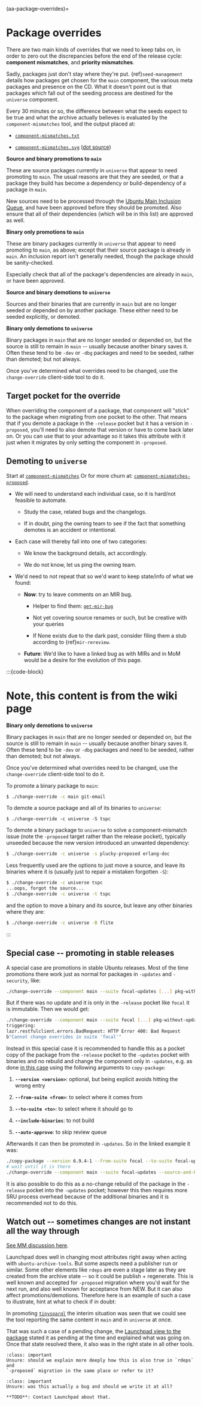(aa-package-overrides)=
# Package overrides

There are two main kinds of overrides that we need to keep tabs on, in order to
zero out the discrepancies before the end of the release cycle:
**component mismatches**, and **priority mismatches**.

Sadly, packages just don't stay where they're put. {ref}`seed-management`
details how packages get chosen for the `main` component, the various meta
packages and presence on the CD. What it doesn't point out is that packages
which fall out of the seeding process are destined for the `universe` component.
 
Every 30 minutes or so, the difference between what the seeds expect to be true
and what the archive actually believes is evaluated by the
`component-mismatches` tool, and the output placed at:

* [`component-mismatches.txt`](https://ubuntu-archive-team.ubuntu.com/component-mismatches.txt)

* [`component-mismatches.svg`](https://ubuntu-archive-team.ubuntu.com/component-mismatches.svg)
  ([dot source](http://people.canonical.com/~ubuntu-archive/component-mismatches.dot))

**Source and binary promotions to `main`**

These are source packages currently in `universe` that appear to need promoting
to `main`. The usual reasons are that they are seeded, or that a package they
build has become a dependency or build-dependency of a package in `main`.

New sources need to be processed through the
[Ubuntu Main Inclusion Queue](https://wiki.ubuntu.com/UbuntuMainInclusionQueue),
and have been approved before they should be promoted. Also ensure that all of
their dependencies (which will be in this list) are approved as well.

**Binary only promotions to `main`**

These are binary packages currently in `universe` that appear to need promoting
to `main`, as above; except that their source package is already in `main`. An
inclusion report isn't generally needed, though the package should be
sanity-checked.

Especially check that all of the package's dependencies are already in `main`,
or have been approved.

**Source and binary demotions to `universe`**

Sources and their binaries that are currently in `main` but are no longer
seeded or depended on by another package. These either need to be seeded
explicitly, or demoted.

**Binary only demotions to `universe`**

Binary packages in `main` that are no longer seeded or depended on, but the
source is still to remain in `main` -- usually because another binary saves it.
Often these tend to be `-dev` or `-dbg` packages and need to be seeded, rather
than demoted; but not always.

Once you've determined what overrides need to be changed, use the
`change-override` client-side tool to do it.

## Target pocket for the override 

When overriding the component of a package, that component will "stick" to the
package when migrating from one pocket to the other. That means that if you
demote a package in the `-release` pocket but it has a version in `-proposed`,
you'll need to also demote that version or have to come back later on. Or you
can use that to your advantage so it takes this attribute with it just when it
migrates by only setting the component in `-proposed`.


## Demoting to `universe` 

Start at
[`component-mismatches`](https://ubuntu-archive-team.ubuntu.com/component-mismatches.html)
Or for more churn at: [`component-mismatches-proposed`](https://ubuntu-archive-team.ubuntu.com/component-mismatches-proposed.html).

* We will need to understand each individual case, so it is hard/not feasible
  to automate.

  * Study the case, related bugs and the changelogs.

  * If in doubt, ping the owning team to see if the fact that something demotes
    is an accident or intentional.

* Each case will thereby fall into one of two categories:

  * We know the background details, act accordingly.

  * We do not know, let us ping the owning team.

* We'd need to not repeat that so we'd want to keep state/info of what we found:

  * **Now**: try to leave comments on an MIR bug.

    * Helper to find them:
      [`get-mir-bug`](https://git.launchpad.net/~ubuntu-server/+git/ubuntu-helpers/tree/cpaelzer/get-mir-bug)

    * Not yet covering source renames or such, but be creative with your queries

    * If None exists due to the dark past, consider filing them a stub according
      to {ref}`mir-rereview`.

  * **Future**: We'd like to have a linked bug as with MIRs and in MoM would be
    a desire for the evolution of this page.

:::{code-block}
# Note, this content is from the wiki page

**Binary only demotions to `universe`**

Binary packages in `main` that are no longer seeded or depended on, but the
source is still to remain in `main` -- usually because another binary saves it.
Often these tend to be `-dev` or `-dbg` packages and need to be seeded, rather
than demoted; but not always.

Once you've determined what overrides need to be changed, use the
`change-override` client-side tool to do it.

To promote a binary package to `main`:

```bash
$ ./change-override -c main git-email
```

To demote a source package and all of its binaries to `universe`:
```
$ ./change-override -c universe -S tspc
```

To demote a binary package to `universe` to solve a component-mismatch issue
(note the `-proposed` target rather than the release pocket), typically unseeded
because the new version introduced an unwanted dependency:

```bash
$ ./change-override -c universe -s plucky-proposed erlang-doc
```

Less frequently used are the options to just move a source, and leave its
binaries where it is (usually just to repair a mistaken forgotten `-S`):

```bash
$ ./change-override -c universe tspc
...oops, forgot the source...
$ ./change-override -c universe -t tspc
```

and the option to move a binary and its source, but leave any other binaries
where they are:

```bash
$ ./change-override -c universe -B flite
```
:::


## Special case -- promoting in stable releases

A special case are promotions in stable Ubuntu releases. Most of the time
promotions there work just as normal for packages in `-updates` and `-security`,
like:

```bash
./change-override --component main --suite focal-updates [...] pkg-with-update
```

But if there was no update and it is only in the `-release` pocket like `focal`
it is immutable. Then we would get:

```bash
./change-override --component main --suite focal [...] pkg-without-update
triggering:
lazr.restfulclient.errors.BadRequest: HTTP Error 400: Bad Request
b"Cannot change overrides in suite 'focal'"
```

Instead in this special case it is recommended to handle this as a pocket copy
of the package from the `-release` pocket to the `-updates` pocket with
binaries and no rebuild and change the component only in `-updates`, e.g. as
done [in this case](https://bugs.launchpad.net/ubuntu/+source/mdevctl/+bug/1889248)
using the following arguments to `copy-package`: 

1. **`--version <version>`**: optional, but being explicit avoids hitting the
   wrong entry

1. **`--from-suite <from>`**: to select where it comes from

1. **`--to-suite <to>`**: to select where it should go to

1. **`--include-binaries`**: to not build

1. **`--auto-approve`**: to skip review queue

Afterwards it can then be promoted in `-updates`. So in the linked example it
was:

```bash
./copy-package --version 6.9.4-1 --from-suite focal --to-suite focal-updates --include-binaries --auto-approve libonig
# wait until it is there
./change-override --component main --suite focal-updates --source-and-binary libonig
```

It is also possible to do this as a no-change rebuild of the package in the
`-release` pocket into the `-updates` pocket; however this then requires more
SRU process overhead because of the additional binaries and it is recommended
not to do this.


## Watch out -- sometimes changes are not instant all the way through

[See MM discussion here](https://chat.canonical.com/canonical/pl/47hr8y3xp3bu9fno5a87x7w1ma).

Launchpad does well in changing most attributes right away when acting with
`ubuntu-archive-tools`. But some aspects need a publisher run or similar. Some
other elements like `rdeps` are even a stage later as they are created from the
archive state -- so it could be publish + regenerate. This is well known and
accepted for `-proposed` migration where you'd wait for the next run, and also
well known for acceptance from NEW. But it can also affect promotions/demotions.
Therefore here is an example of such a case to illustrate, hint at what to
check if in doubt:

In promoting
[`tinysparql`](https://bugs.launchpad.net/ubuntu/+source/tinysparql/+bug/2099086/comments/7)
the interim situation was seen that we could see the tool reporting the same
content in `main` and in `universe` at once.

That was such a case of a pending change, the
[Launchpad view to the package](https://launchpad.net/ubuntu/plucky/amd64/tinysparql)
stated it as pending at the time and explained what was going on. Once that
state resolved there, it also was in the right state in all other tools.

```{admonition} Question
:class: important
Unsure: should we explain more deeply how this is also true in `rdeps` and
`-proposed` migration in the same place or refer to it?
```

```{admonition} Question
:class: important
Unsure: was this actually a bug and should we write it at all?

**TODO**: Contact Launchpad about that.
```

